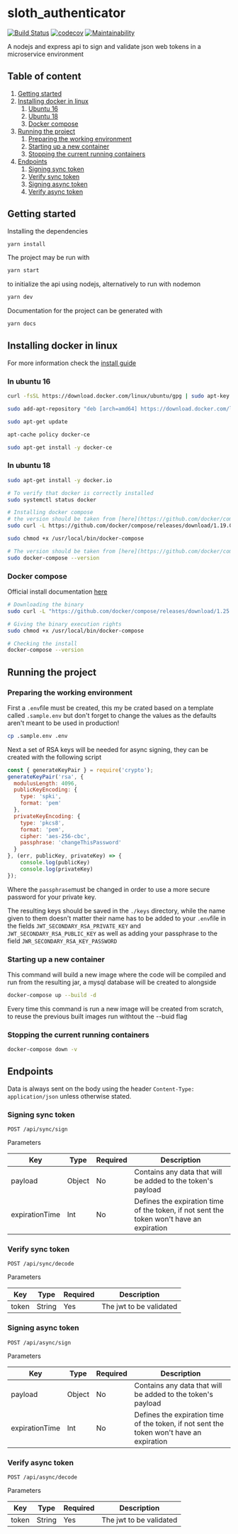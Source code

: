 # sloth_authenticator

[![Build Status](https://travis-ci.org/PootisPenserHere/sloth_authenticator.svg?branch=master)](https://travis-ci.org/PootisPenserHere/sloth_authenticator) [![codecov](https://codecov.io/gh/PootisPenserHere/sloth_authenticator/branch/master/graph/badge.svg)](https://codecov.io/gh/PootisPenserHere/sloth_authenticator) [![Maintainability](https://api.codeclimate.com/v1/badges/1d34f86a9d070a81675a/maintainability)](https://codeclimate.com/github/PootisPenserHere/sloth_authenticator/maintainability)

A nodejs and express api to sign and validate json web tokens in a microservice environment

## Table of content

1. [Getting started](#getting-started)
2. [Installing docker in linux](#installing-docker-in-linux)
   1. [Ubuntu 16](#in-ubuntu-16)
   2. [Ubuntu 18](#in-ubuntu-18)
   3. [Docker compose](#docker-compose)
3. [Running the project](#running-the-project)
   1. [Preparing the working environment](#preparing-the-working-environment)
   2. [Starting up a new container](#starting-up-a-new-container)
   3. [Stopping the current running containers](#stopping-the-current-running-containers)
4. [Endpoints](#endpoints)
   1. [Signing sync token](#signing-sync-token)
   2. [Verify sync token](#verify-sync-token)
   3. [Signing async token](#signing-async-token)
   4. [Verify async token](#verify-async-token)



## Getting started

Installing the dependencies

```bash
yarn install
```

The project may be run with

```bash
yarn start
```

to initialize the api using nodejs, alternatively to run with nodemon

```bash
yarn dev
```

Documentation for the project can be generated with

```bash
yarn docs
```



## Installing docker in linux

For more information check the [install guide](https://docs.docker.com/install/linux/docker-ce/ubuntu/)

### In ubuntu 16

```bash
curl -fsSL https://download.docker.com/linux/ubuntu/gpg | sudo apt-key add -

sudo add-apt-repository "deb [arch=amd64] https://download.docker.com/linux/ubuntu $(lsb_release -cs) stable"

sudo apt-get update

apt-cache policy docker-ce

sudo apt-get install -y docker-ce
```

### In ubuntu 18

```bash
sudo apt-get install -y docker.io

# To verify that docker is correctly installed
sudo systemctl status docker

# Installing docker compose 
# the version should be taken from [here](https://github.com/docker/compose/releases)
sudo curl -L https://github.com/docker/compose/releases/download/1.19.0/docker-compose-`uname -s`-`uname -m` -o /usr/local/bin/docker-compose

sudo chmod +x /usr/local/bin/docker-compose

# The version should be taken from [here](https://github.com/docker/compose/releases)
sudo docker-compose --version
```

### Docker compose

Official install documentation [here](https://docs.docker.com/compose/install/)

```bash
# Downloading the binary
sudo curl -L "https://github.com/docker/compose/releases/download/1.25.0/docker-compose-$(uname -s)-$(uname -m)" -o /usr/local/bin/docker-compose

# Giving the binary execution rights
sudo chmod +x /usr/local/bin/docker-compose

# Checking the install
docker-compose --version
```

## Running the project

### Preparing the working environment

First a `.env`file must be created, this my be crated based on a template called `.sample.env` but don't forget to change the values as the defaults aren't meant to be used in production!

```bash
cp .sample.env .env
```

Next a set of RSA keys will be needed for async signing, they can be created with the following script

```javascript
const { generateKeyPair } = require('crypto');
generateKeyPair('rsa', {
  modulusLength: 4096,
  publicKeyEncoding: {
    type: 'spki',
    format: 'pem'
  },
  privateKeyEncoding: {
    type: 'pkcs8',
    format: 'pem',
    cipher: 'aes-256-cbc',
    passphrase: 'changeThisPassword'
  }
}, (err, publicKey, privateKey) => {
    console.log(publicKey)
    console.log(privateKey)
});

```

Where the `passphrase`must be changed in order to use a more secure password for your private key.

The resulting keys should be saved in the `./keys` directory, while the name given to them doesn't matter their name has to be added to your `.env`file in the fields `JWT_SECONDARY_RSA_PRIVATE_KEY` and `JWT_SECONDARY_RSA_PUBLIC_KEY` as well as adding your passphrase to the field `JWR_SECONDARY_RSA_KEY_PASSWORD`

### Starting up a new container

This command will build a new image where the code will be compiled and run from the resulting jar, a mysql database will be created to alongside

```bash
docker-compose up --build -d
```

Every time this command is run a new image will be created from scratch, to reuse the previous built images run withtout the --buid flag

### Stopping the current running containers

```bash
docker-compose down -v
```

## Endpoints

Data is always sent on the body using the header `Content-Type: application/json` unless otherwise stated.

### Signing sync token

```text
POST /api/sync/sign
```

Parameters

| Key            | Type   | Required | Description                                                  |
| -------------- | ------ | -------- | ------------------------------------------------------------ |
| payload        | Object | No       | Contains any data that will be added to the token's payload  |
| expirationTime | Int    | No       | Defines the expiration time of the token, if not sent the token won't have an expiration |

### Verify sync token

```text
POST /api/sync/decode
```

Parameters

| Key   | Type   | Required | Description             |
| ----- | ------ | -------- | ----------------------- |
| token | String | Yes      | The jwt to be validated |

### Signing async token

```text
POST /api/async/sign
```

Parameters

| Key            | Type   | Required | Description                                                  |
| -------------- | ------ | -------- | ------------------------------------------------------------ |
| payload        | Object | No       | Contains any data that will be added to the token's payload  |
| expirationTime | Int    | No       | Defines the expiration time of the token, if not sent the token won't have an expiration |

### Verify async token

```text
POST /api/async/decode
```

Parameters

| Key   | Type   | Required | Description             |
| ----- | ------ | -------- | ----------------------- |
| token | String | Yes      | The jwt to be validated |
